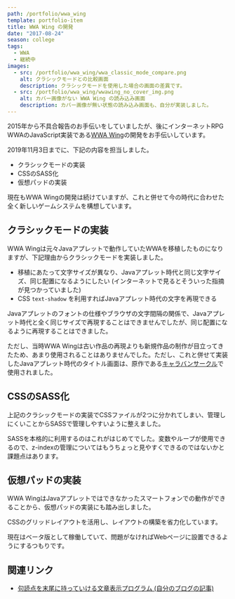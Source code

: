 ```yaml
---
path: /portfolio/wwa_wing
template: portfolio-item
title: WWA Wing の開発
date: "2017-08-24"
season: college
tags:
  - WWA
  - 継続中
images:
  - src: /portfolio/wwa_wing/wwa_classic_mode_compare.png
    alt: クラシックモードとの比較画面
    description: クラシックモードを使用した場合の画面の差異です。
  - src: /portfolio/wwa_wing/wwawing_no_cover_img.png
    alt: カバー画像がない WWA Wing の読み込み画面
    description: カバー画像が無い状態の読み込み画面も、自分が実装しました。
---
```


2015年から不具合報告のお手伝いをしていましたが、後にインターネットRPG WWAのJavaScript実装である[WWA Wing](https://wwawing.com)の開発をお手伝いしています。

2019年11月3日までに、下記の内容を担当しました。

- クラシックモードの実装
- CSSのSASS化
- 仮想パッドの実装

現在もWWA Wingの開発は続けていますが、これと併せて今の時代に合わせた全く新しいゲームシステムを構想しています。

## クラシックモードの実装

WWA Wingは元々Javaアプレットで動作していたWWAを移植したものになりますが、下記理由からクラシックモードを実装しました。

- 移植にあたって文字サイズが異なり、Javaアプレット時代と同じ文字サイズ、同じ配置になるようにしたい (インターネットで見るとそういった指摘が見つかっていました)
- CSS `text-shadow` を利用すればJavaアプレット時代の文字を再現できる

Javaアプレットのフォントの仕様やブラウザの文字間隔の関係で、Javaアプレット時代と全く同じサイズで再現することはできませんでしたが、同じ配置になるように再現することはできました。

ただし、当時WWA Wingは古い作品の再現よりも新規作品の制作が目立ってきたため、あまり使用されることはありませんでした。ただし、これと併せて実装したJavaアプレット時代のタイトル画面は、原作である[キャラバンサークル](https://wwajp.com)で使用されました。

## CSSのSASS化

上記のクラシックモードの実装でCSSファイルが2つに分かれてしまい、管理しにくいことからSASSで管理しやすいように整えました。

SASSを本格的に利用するのはこれがはじめてでした。変数やループが使用できるので、z-indexの管理についてはもうちょっと見やすくできるのではないかと課題点はあります。

## 仮想パッドの実装

WWA WingはJavaアプレットではできなかったスマートフォンでの動作ができることから、仮想パッドの実装にも踏み出しました。

CSSのグリッドレイアウトを活用し、レイアウトの構築を省力化しています。

現在はベータ版として稼働していて、問題がなければWebページに設置できるようにするつもりです。

## 関連リンク
- [句読点を末尾に持っていける文章表示プログラム (自分のブログの記事)](http://aokashi.hatenablog.jp/entry/2017/08/12/213232)
